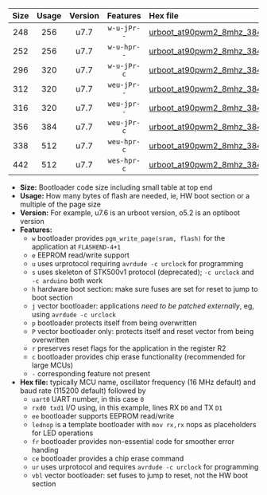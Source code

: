 |Size|Usage|Version|Features|Hex file|
|:-:|:-:|:-:|:-:|:--|
|248|256|u7.7|`w-u-jPr--`|[urboot_at90pwm2_8mhz_38400bps_uart0_rxd4_txd3_lednop_ur_vbl.hex](https://raw.githubusercontent.com/stefanrueger/urboot.hex/main/mcus/at90pwm2/fcpu_8mhz/38400_bps/urboot_at90pwm2_8mhz_38400bps_uart0_rxd4_txd3_lednop_ur_vbl.hex)|
|252|256|u7.7|`w-u-hpr--`|[urboot_at90pwm2_8mhz_38400bps_uart0_rxd4_txd3_lednop_fr_ur.hex](https://raw.githubusercontent.com/stefanrueger/urboot.hex/main/mcus/at90pwm2/fcpu_8mhz/38400_bps/urboot_at90pwm2_8mhz_38400bps_uart0_rxd4_txd3_lednop_fr_ur.hex)|
|296|320|u7.7|`w-u-jPr-c`|[urboot_at90pwm2_8mhz_38400bps_uart0_rxd4_txd3_lednop_fr_ce_ur_vbl.hex](https://raw.githubusercontent.com/stefanrueger/urboot.hex/main/mcus/at90pwm2/fcpu_8mhz/38400_bps/urboot_at90pwm2_8mhz_38400bps_uart0_rxd4_txd3_lednop_fr_ce_ur_vbl.hex)|
|312|320|u7.7|`weu-jPr--`|[urboot_at90pwm2_8mhz_38400bps_uart0_rxd4_txd3_ee_lednop_ur_vbl.hex](https://raw.githubusercontent.com/stefanrueger/urboot.hex/main/mcus/at90pwm2/fcpu_8mhz/38400_bps/urboot_at90pwm2_8mhz_38400bps_uart0_rxd4_txd3_ee_lednop_ur_vbl.hex)|
|316|320|u7.7|`weu-jpr--`|[urboot_at90pwm2_8mhz_38400bps_uart0_rxd4_txd3_ee_lednop_fr_ur_vbl.hex](https://raw.githubusercontent.com/stefanrueger/urboot.hex/main/mcus/at90pwm2/fcpu_8mhz/38400_bps/urboot_at90pwm2_8mhz_38400bps_uart0_rxd4_txd3_ee_lednop_fr_ur_vbl.hex)|
|356|384|u7.7|`weu-jPr-c`|[urboot_at90pwm2_8mhz_38400bps_uart0_rxd4_txd3_ee_lednop_fr_ce_ur_vbl.hex](https://raw.githubusercontent.com/stefanrueger/urboot.hex/main/mcus/at90pwm2/fcpu_8mhz/38400_bps/urboot_at90pwm2_8mhz_38400bps_uart0_rxd4_txd3_ee_lednop_fr_ce_ur_vbl.hex)|
|338|512|u7.7|`weu-hpr-c`|[urboot_at90pwm2_8mhz_38400bps_uart0_rxd4_txd3_ee_lednop_fr_ce_ur.hex](https://raw.githubusercontent.com/stefanrueger/urboot.hex/main/mcus/at90pwm2/fcpu_8mhz/38400_bps/urboot_at90pwm2_8mhz_38400bps_uart0_rxd4_txd3_ee_lednop_fr_ce_ur.hex)|
|442|512|u7.7|`wes-hpr-c`|[urboot_at90pwm2_8mhz_38400bps_uart0_rxd4_txd3_ee_lednop_fr_ce.hex](https://raw.githubusercontent.com/stefanrueger/urboot.hex/main/mcus/at90pwm2/fcpu_8mhz/38400_bps/urboot_at90pwm2_8mhz_38400bps_uart0_rxd4_txd3_ee_lednop_fr_ce.hex)|

- **Size:** Bootloader code size including small table at top end
- **Usage:** How many bytes of flash are needed, ie, HW boot section or a multiple of the page size
- **Version:** For example, u7.6 is an urboot version, o5.2 is an optiboot version
- **Features:**
  + `w` bootloader provides `pgm_write_page(sram, flash)` for the application at `FLASHEND-4+1`
  + `e` EEPROM read/write support
  + `u` uses urprotocol requiring `avrdude -c urclock` for programming
  + `s` uses skeleton of STK500v1 protocol (deprecated); `-c urclock` and `-c arduino` both work
  + `h` hardware boot section: make sure fuses are set for reset to jump to boot section
  + `j` vector bootloader: applications *need to be patched externally*, eg, using `avrdude -c urclock`
  + `p` bootloader protects itself from being overwritten
  + `P` vector bootloader only: protects itself and reset vector from being overwritten
  + `r` preserves reset flags for the application in the register R2
  + `c` bootloader provides chip erase functionality (recommended for large MCUs)
  + `-` corresponding feature not present
- **Hex file:** typically MCU name, oscillator frequency (16 MHz default) and baud rate (115200 default) followed by
  + `uart0` UART number, in this case `0`
  + `rxd0 txd1` I/O using, in this example, lines RX `D0` and TX `D1`
  + `ee` bootloader supports EEPROM read/write
  + `lednop` is a template bootloader with `mov rx,rx` nops as placeholders for LED operations
  + `fr` bootloader provides non-essential code for smoother error handing
  + `ce` bootloader provides a chip erase command
  + `ur` uses urprotocol and requires `avrdude -c urclock` for programming
  + `vbl` vector bootloader: set fuses to jump to reset, not the HW boot section
